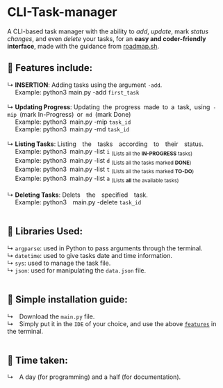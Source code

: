 # CLI-Task-manager
A CLI-based task manager with the ability to _add_, _update_, mark _status changes_, and even _delete_ your tasks, for an __easy and coder-friendly interface__, made with the guidance from [roadmap.sh](https://roadmap.sh/projects/task-tracker).

## 👀 Features include:
  ↳ __INSERTION__: Adding tasks using the argument `-add`. <br>
  &emsp; Example: python3 main.py -add `first_task`<br><br>
  ↳ __Updating Progress__: Updating&ensp;the&ensp;progress&ensp;made&ensp;to&ensp;a&ensp;task,&ensp;using&ensp;`-mip`&ensp;(mark In-Progress)&ensp;or&ensp;`md`&ensp;(mark Done)<br>
  &emsp; Example: python3&ensp;main.py -mip `task_id`<br>
  &emsp; Example: python3&ensp;main.py -md `task_id`<br><br>
  ↳ __Listing Tasks__: Listing&emsp;the&emsp;tasks&emsp;according&emsp;to&emsp;their&emsp;status.<br>
  &emsp; Example: python3&ensp;main.py -list `i` <sub>(Lists all the __IN-PROGRESS__ tasks)</sub><br>
  &emsp; Example: python3&ensp;main.py -list `d` <sub>(Lists all the tasks marked __DONE__)</sub><br>
  &emsp; Example: python3&ensp;main.py -list `t` <sub>(Lists all the tasks marked __TO-DO__)</sub><br>
  &emsp; Example: python3&ensp;main.py -list `a` <sub>(Lists __all__ the available tasks)</sub><br><br>
  ↳ __Deleting Tasks__: Delets&emsp;the&emsp;specified&emsp;task.<br>
  &emsp; Example: python3&emsp;main.py -delete `task_id`<br><br>

## 👀 Libraries Used:
↳ `argparse`: used in Python to pass arguments through the terminal.<br>
↳ `datetime`: used to give tasks date and time information.<br>
↳ `sys`: used to manage the task file.<br>
↳ `json`: used for manipulating the `data.json` file.<br><br>

## 👀 Simple installation guide:
↳&emsp;Download the `main.py` file.<br>
↳&emsp;Simply put it in the `IDE` of your choice, and use the above [`features`](##👀-Features-include) in the terminal.<br><br>

## 👀 Time taken:
↳&emsp;A day (for programming) and a half (for documentation).<br><br>
